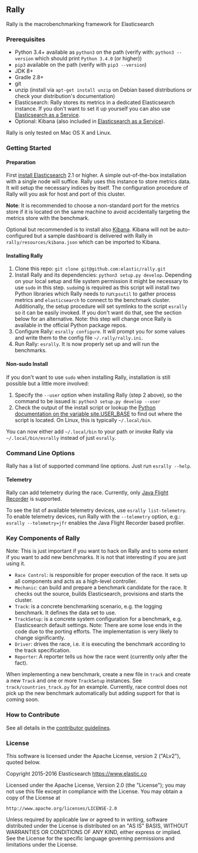 ## Rally

Rally is the macrobenchmarking framework for Elasticsearch

### Prerequisites

* Python 3.4+ available as `python3` on the path (verify with: `python3 --version` which should print `Python 3.4.0` (or higher))
* `pip3` available on the path (verify with `pip3 --version`)
* JDK 8+
* Gradle 2.8+
* git
* unzip (install via `apt-get install unzip` on  Debian based distributions or check your distribution's documentation)
* Elasticsearch: Rally stores its metrics in a dedicated Elasticsearch instance. If you don't want to set it up yourself you can 
  also use [Elasticsearch as a Service](https://www.elastic.co/found).
* Optional: Kibana (also included in [Elasticsearch as a Service](https://www.elastic.co/found)).

Rally is only tested on Mac OS X and Linux.

### Getting Started

#### Preparation

First [install Elasticsearch](https://www.elastic.co/downloads/elasticsearch) 2.1 or higher. A simple out-of-the-box installation with a single node will suffice. Rally uses this instance to
store metrics data. It will setup the necessary indices by itself. The configuration procedure of Rally will you ask for host and port of 
this cluster.

**Note**: It is recommended to choose a non-standard port for the metrics store if it is located on the same machine to avoid accidentally 
targeting the metrics store with the benchmark.

Optional but recommended is to install also [Kibana](https://www.elastic.co/downloads/kibana). Kibana will not be auto-configured but a sample
dashboard is delivered with Rally in `rally/resources/kibana.json` which can be imported to Kibana. 

#### Installing Rally

1. Clone this repo: `git clone git@github.com:elastic/rally.git`
2. Install Rally and its dependencies: `python3 setup.py develop`. Depending on your local setup and file system permission it might be necessary to use `sudo` in this step. `sudo`ing is required as this script will install two Python libraries which Rally needs to run:`psutil` to gather process metrics and `elasticsearch` to connect to the benchmark cluster. Additionally, the setup procedure will set symlinks to the script `esrally` so it can be easily invoked. If you don't want do that, see the section below for an alternative. Note: this step will change once Rally is available in the official Python package repos.
3. Configure Rally: `esrally configure`. It will prompt you for some values and write them to the config file `~/.rally/rally.ini`.
4. Run Rally: `esrally`. It is now properly set up and will run the benchmarks.

#### Non-sudo Install

If you don't want to use `sudo` when installing Rally, installation is still possible but a little more involved:
 
1. Specify the `--user` option when installing Rally (step 2 above), so the command to be issued is: `python3 setup.py develop --user`
2. Check the output of the install script or lookup the [Python documentation on the variable site.USER_BASE](https://docs.python.org/3.5/library/site.html#site.USER_BASE) to find out where the script is located. On Linux, this is typically `~/.local/bin`.

You can now either add `~/.local/bin` to your path or invoke Rally via `~/.local/bin/esrally` instead of just `esrally`.

### Command Line Options

Rally has a list of supported command line options. Just run `esrally --help`.

#### Telemetry

Rally can add telemetry during the race. Currently, only [Java Flight Recorder](http://docs.oracle.com/javacomponents/jmc-5-5/jfr-runtime-guide/index.html) is supported. 

To see the list of available telemetry devices, use `esrally list-telemetry`. To enable telemetry devices, run Rally with the `--telemetry` option, e.g.: `esrally --telemetry=jfr` enables the Java Flight Recorder based profiler.


### Key Components of Rally

Note: This is just important if you want to hack on Rally and to some extent if you want to add new benchmarks. It is not that interesting if you are just using it.

* `Race Control`: is responsible for proper execution of the race. It sets up all components and acts as a high-level controller.
* `Mechanic`: can build and prepare a benchmark candidate for the race. It checks out the source, builds Elasticsearch, provisions and starts the cluster.
* `Track`: is a concrete benchmarking scenario, e.g. the logging benchmark. It defines the data set to use.
* `TrackSetup`: is a concrete system configuration for a benchmark, e.g. Elasticsearch default settings. Note: There are some lose ends in the code due to the porting efforts. The implementation is very likely to change significantly.
* `Driver`: drives the race, i.e. it is executing the benchmark according to the track specification.
* `Reporter`: A reporter tells us how the race went (currently only after the fact).

When implementing a new benchmark, create a new file in `track` and create a new `Track` and one or more `TrackSetup` instances. See `track/countries_track.py` for an example.
Currently, race control does not pick up the new benchmark automatically but adding support for that is coming soon.
 
### How to Contribute
 
See all details in the [contributor guidelines](CONTRIBUTING.md).
 
### License
 
This software is licensed under the Apache License, version 2 ("ALv2"), quoted below.

Copyright 2015-2016 Elasticsearch <https://www.elastic.co>

Licensed under the Apache License, Version 2.0 (the "License"); you may not
use this file except in compliance with the License. You may obtain a copy of
the License at

    http://www.apache.org/licenses/LICENSE-2.0

Unless required by applicable law or agreed to in writing, software
distributed under the License is distributed on an "AS IS" BASIS, WITHOUT
WARRANTIES OR CONDITIONS OF ANY KIND, either express or implied. See the
License for the specific language governing permissions and limitations under
the License.

